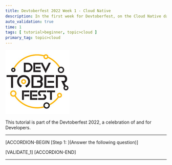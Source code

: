 ```yaml
---
title: Devtoberfest 2022 Week 1 - Cloud Native
description: In the first week for Devtoberfest, on the Cloud Native days you watched a session about the fundamentals of Cloud Native and Kubernetes. Here we test if you have listened carefully, so go ahead and answer the question to earn extra points towards the grand prize.
auto_validation: true
time: 1
tags: [ tutorial>beginner, topic>cloud ]
primary_tag: topic>cloud
---
```


![Devtoberfest](Devtoberfest.jpg)

This tutorial is part of the Devtoberfest 2022, a celebration of and for Developers.

---

[ACCORDION-BEGIN [Step 1: ](Answer the following question)]

[VALIDATE_1]
[ACCORDION-END]

---
